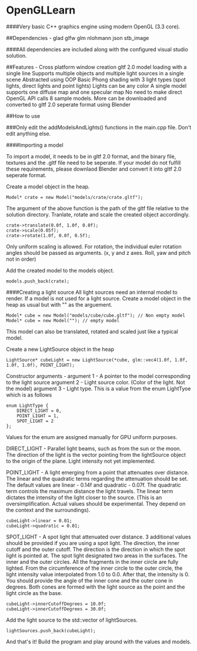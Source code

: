 # OpenGLLearn

####Very basic C++ graphics engine using modern OpenGL (3.3 core).

##Dependencies - 
  glad
  glfw
  glm
  nlohmann json
  stb_image
  
####All dependencies are included along with the configured visual studio solution.

##Features - 
  Cross platform window creation
  gltf 2.0 model loading with a single line
  Supports multiple objects and multiple light sources in a single scene
  Abstracted using OOP
  Basic Phong shading with 3 light types (spot lights, direct lights and point lights)
  Lights can be any color
  A single model supports one  diffuse map and one specular map
  No need to make direct OpenGL API calls
  8 sample models. More can be downloaded and converted to gltf 2.0 seperate format using Blender
  
##How to use

###Only edit the addModelsAndLights() functions in the main.cpp file. Don't edit anything else.

####Importing a model

To import a model, it needs to be in gltf 2.0 format, and the binary file, textures and the .gltf file need to be seperate.
If your model do not fulfill these requirements, please downlaod Blender and convert it into gltf 2.0 seperate format.

Create a model object in the heap.
```
Model* crate = new Model("models/crate/crate.gltf");
```
The argument of the above function is the path of the gltf file relative to the solution directory.
Tranlate, rotate and scale the created object accordingly.
```
crate->translate(0.0f, 1.0f, 0.0f);
crate->scale(0.05f);
crate->rotate(1.0f, 0.0f, 0.5f);
```

Only uniform scaling is allowed.
For rotation, the individual euler rotation angles should be passed as arguments. (x, y and z axes. Roll, yaw and pitch not in order)

Add the created model to the models object.
```
models.push_back(crate);
```

####Creating a light source
All light sources need an internal model to render. If a model is not used for a light source. Create a model object in the heap as usual but with "" as the arguement.

```
Model* cube = new Model("models/cube/cube.gltf"); // Non empty model
Model* cube = new Model(""); // empty model
```
This model can also be translated, rotated and scaled just like a typical model.

Create a new LightSource object in the heap
```
LightSource* cubeLight = new LightSource(*cube, glm::vec4(1.0f, 1.0f, 1.0f, 1.0f), POINT_LIGHT);
```
Constructor arguments -
  argument 1 - A pointer to the model corresponding to the light source
  argument 2 - Light source color. (Color of the light. Not the model)
  argument 3 - Light type. This is a value from the enum LightTyoe which is as follows
  
```
enum LightType {
	DIRECT_LIGHT = 0,
	POINT_LIGHT = 1,
	SPOT_LIGHT = 2
};
```

Values for the enum are assigned manually for GPU uniform purposes.

DIRECT_LIGHT - Parallel light beams, such as from the sun or the moon. The direction of the light is the vector pointing from the lightSource
object to the origin of the plane. Light intensity not yet implemented.

POINT_LIGHT - A light emerging from a point that attenuates over distance. The linear and the quadratic terms regarding the attenuation should be set. 
The default values are linear - 0.14f and quadratic - 0.07f. The quadratic term controls the maximum distance the light travels. The linear term dictates
the intensity of the light closer to the source. (This is an oversimplification. Actual values should be experimental. They depend on the context and the
surroundings). 
```
cubeLight->linear = 0.01;
cubeLight->quadratic = 0.01;
```

SPOT_LIGHT - A spot light that attenuated over distance. 3 additional values should be provided if you are using a spot light. The direction,
the inner cutoff and the outer cutoff. The direction is the direction in which the spot light is pointed at. The spot light designated two areas in the surfaces.
The inner and the outer circles. All the fragments in the inner circle are fully lighted. From the circumference of the inner circle to the outer circle,
the light intensity value interpolated from 1.0 to 0.0. After that, the intensity is 0. You should provide the angle of the inner cone and the outer cone in degrees.
Both cones are formed with the light source as the point and the light circle as the base.

```
cubeLight->innerCutoffDegrees = 10.0f;
cubeLight->innerCutoffDegrees = 30.0f;
```

Add the light source to the std::vector of lightSources.
```
lightSources.push_back(cubeLight);
```

And that's it! Build the program and play around with the values and models.
